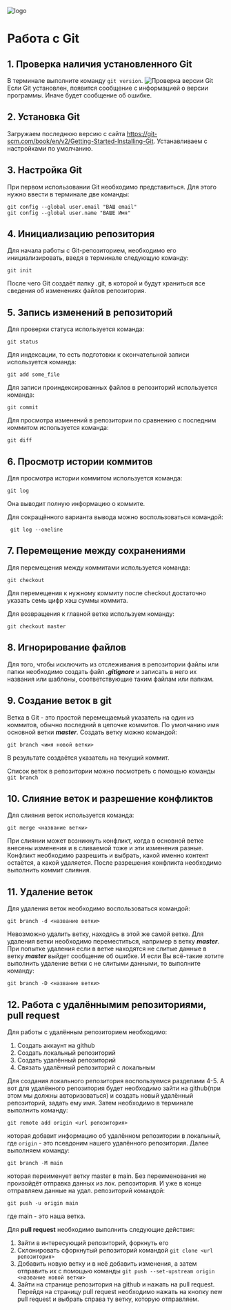![logo](git_logo.png)
# Работа с Git
## 1. Проверка наличия установленного Git
В терминале выполните команду `git version`.
![Проверка версии Git](git_ver.png "Проверка версии Git")
Если Git установлен, появится сообщение с информацией о версии программы. Иначе будет сообщение об ошибке. 
## 2. Установка Git
Загружаем последнюю версию с сайта https://git-scm.com/book/en/v2/Getting-Started-Installing-Git. 
Устанавливаем с настройками по умолчанию.
## 3. Настройка Git
При первом использовании Git необходимо представиться. Для этого нужно ввести в терминале две команды:
```
git config --global user.email "ВАШ email"
git config --global user.name "ВАШЕ Имя"
```
## 4. Инициализацию репозитория
Для начала работы с Git-репозиторием, необходимо его инициализировать, введя в терминале следующую команду:
```
git init
```
После чего Git создаёт папку .git, в которой и будут храниться все сведения об изменениях файлов репозитория. 

## 5. Запись изменений в репозиторий
Для проверки статуса используется команда:
```
git status
```
Для индексации, то есть подготовки к окончательной записи используется команда:
```
git add some_file
```
Для записи проиндексированных файлов в репозиторий используется команда:
```
git commit
```
Для просмотра изменений в репозитории по сравнению с последним коммитом используется команда:
```
git diff
```
## 6. Просмотр истории коммитов

Для просмотра истории коммитом используется команда:

```
git log
```
Она выводит полную информацию о коммите.

Для сокращённого варианта вывода можно воспользоваться командой:
```
 git log --oneline
```

## 7. Перемещение между сохранениями

Для перемещения между коммитами используется команда:

```
git checkout
```
Для перемещения к нужному коммиту после checkout достаточно указать семь цифр хэш суммы коммита.

Для возвращения к главной ветке используем команду:

```
git checkout master
```

## 8. Игнорирование файлов
Для того, чтобы исключить из отслеживания в репозитории файлы или папки 
необходимо создать файл ***.gitignore*** и записать в него их названия или шаблоны, соответствующие таким файлам или папкам. 

## 9. Создание веток в git
Ветка в Git - это простой перемещаемый указатель на один из коммитов, обычно последний в цепочке коммитов. По умолчанию имя основной ветки ***master***.
Создать ветку можно командой:
```
git branch <имя новой ветки>
```
В результате создаётся указатель на текущий коммит.

Список веток в репозитории можно посмотреть с помощью команды `git branch`

## 10. Слияние веток и разрешение конфликтов
Для слияния веток используется команда:
```
git merge <название ветки>
```
При слиянии может возникнуть конфликт, когда в основной ветке внесены изменения и в сливаемой тоже и эти изменения разные. Конфликт необходимо разрешить и выбрать, какой именно контент остаётся, а какой удаляется.
После разрешения конфликта необходимо выполнить коммит слияния.

## 11. Удаление веток
Для удаления веток необходимо воспользоваться командой: 
```
git branch -d <название ветки>
```
Невозможно удалить ветку, находясь в этой же самой ветке. Для удаления ветки необходимо переместиться, например в ветку ***master***.
При попытке удаления если в ветке находятся не слитые данные в ветку ***master*** выйдет сообщение об ошибке. 
И если Вы всё-такие хотите выполнить удаление ветки с не слитыми данными, то выполните команду:
```
git branch -D <название ветки>
```

## 12. Работа с удалённымим репозиториями, pull request

Для работы с удалённым репозиторием необходимо: 
1. Создать аккаунт на github
2. Создать локальный репозиторий
3. Создать удалённый репозиторий
4. Связать удалённый репозиторий с локальным

Для создания локального репозитория воспользуемся разделами 4-5.
А вот для удалённого репозитория будет необходимо зайти на github(при этом мы должны авторизоваться) и создать новый удалённый репозиторий, задать ему имя. 
Затем необходимо в терминале выполнить команду:
```
git remote add origin <url репозитория>
```
которая добавит информацию об удалённом репозитории в локальный, где `origin` - это псевдоним нашего удалённого репозитория.
Далее выполняем команду:
```
git branch -M main
```
которая переименует ветку master в main. Без переименования не произойдёт отправка данных из лок. репозитория.
И уже в конце отправляем данные на удал. репозиторий командой:
```
git push -u origin main
```
где main - это наша ветка.

Для **pull request** необходимо выполнить следующие действия:
1. Зайти в интересующий репозиторий, форкнуть его
2. Склонировать сфоркнутый репозиторий командой `git clone <url репозитория>`
3. Добавить новую ветку и в неё добавить изменения, а затем отправить их с помощью команды `git push --set-upstream origin <название новой ветки>`
4. Зайти на странице репозитория на github и нажать на pull request. Перейдя на страницу pull request необходимо нажать на кнопку new pull request и выбрать справа ту ветку, которую отправляем.